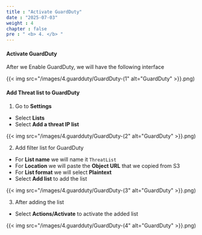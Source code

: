 ```yaml
---
title : "Activate GuardDuty"
date : "2025-07-03"
weight : 4
chapter : false
pre : " <b> 4. </b> "
---
```


#### Activate GuardDuty
After we Enable GuardDuty, we will have the following interface

{{< img src="/images/4.guardduty/GuardDuty-(1" alt="GuardDuty" >}}.png)

#### Add Threat list to GuardDuty
1. Go to **Settings**
- Select **Lists**
- Select **Add a threat IP list**

{{< img src="/images/4.guardduty/GuardDuty-(2" alt="GuardDuty" >}}.png)

2. Add filter list for GuardDuty
- For **List name** we will name it `ThreatList`
- For **Location** we will paste the **Object URL** that we copied from S3
- For **List format** we will select **Plaintext**
- Select **Add list** to add the list

{{< img src="/images/4.guardduty/GuardDuty-(3" alt="GuardDuty" >}}.png)

3. After adding the list
- Select **Actions/Activate** to activate the added list

{{< img src="/images/4.guardduty/GuardDuty-(4" alt="GuardDuty" >}}.png)